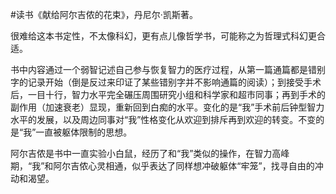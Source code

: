 \#读书《献给阿尔吉侬的花束》，丹尼尔·凯斯著。

很难给这本书定性，不太像科幻，更有点儿像哲学书，可能称之为哲理式科幻更合适。

书中内容通过一个弱智记述自己参与恢复智力的医疗过程，从第一篇通篇都是错别字的记录开始（倒是反过来印证了某些错别字并不影响通篇的阅读）；到接受手术后，一目十行，智力水平完全碾压周围研究小组和科学家和超市同事；再到手术的副作用（加速衰老）显现，重新回到白痴的水平。变化的是“我”手术前后钟型智力水平的发展，以及周边同事对“我”性格变化从欢迎到排斥再到欢迎的转变。不变的是“我”一直被躯体限制的思想。

阿尔吉侬是书中一直实验小白鼠，经历了和“我”类似的操作，在智力高峰期，“我”和阿尔吉侬心灵相通，似乎表达了同样想冲破躯体“牢笼”，找寻自由的冲动和渴望。

